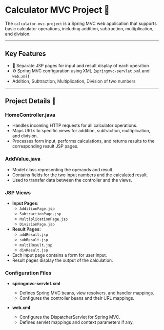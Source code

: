 # Calculator MVC Project 🧮

The `calculator-mvc-project` is a Spring MVC web application that supports basic calculator operations, including addition, subtraction, multiplication, and division.


---

## Key Features

- 📄 Separate JSP pages for input and result display of each operation  
- ⚙️ Spring MVC configuration using XML (`springmvc-servlet.xml` and `web.xml`)
-  Addition, Subtraction, Multiplication, Division of two numbers  

---

## Project Details 📝

### HomeController.java
- Handles incoming HTTP requests for all calculator operations.
- Maps URLs to specific views for addition, subtraction, multiplication, and division.
- Processes form input, performs calculations, and returns results to the corresponding result JSP pages.

### AddValue.java
- Model class representing the operands and result.
- Contains fields for the two input numbers and the calculated result.
- Used to transfer data between the controller and the views.

### JSP Views
- **Input Pages:**  
  - `AdditionPage.jsp`  
  - `SubtractionPage.jsp`  
  - `MultiplicationPage.jsp`  
  - `DivisionPage.jsp`  
- **Result Pages:**  
  - `addResult.jsp`  
  - `subResult.jsp`  
  - `multiResult.jsp`  
  - `divResult.jsp`  
- Each input page contains a form for user input.  
- Result pages display the output of the calculation.

### Configuration Files
- **springmvc-servlet.xml**  
  - Defines Spring MVC beans, view resolvers, and handler mappings.  
  - Configures the controller beans and their URL mappings.

- **web.xml**  
  - Configures the DispatcherServlet for Spring MVC.  
  - Defines servlet mappings and context parameters if any.
